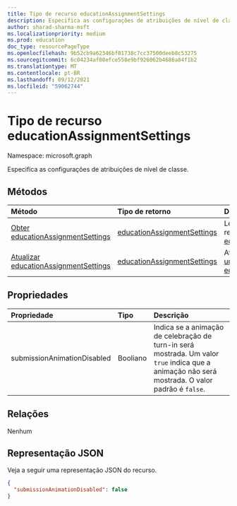 ```yaml
---
title: Tipo de recurso educationAssignmentSettings
description: Especifica as configurações de atribuições de nível de classe.
author: sharad-sharma-msft
ms.localizationpriority: medium
ms.prod: education
doc_type: resourcePageType
ms.openlocfilehash: 9b52cb9a62346bf01738c7cc37500deeb8c53275
ms.sourcegitcommit: 6c04234af08efce558e9bf926062b4686a84f1b2
ms.translationtype: MT
ms.contentlocale: pt-BR
ms.lasthandoff: 09/12/2021
ms.locfileid: "59062744"
---
```

# <a name="educationassignmentsettings-resource-type"></a>Tipo de recurso educationAssignmentSettings

Namespace: microsoft.graph

Especifica as configurações de atribuições de nível de classe.

## <a name="methods"></a>Métodos
|Método|Tipo de retorno|Descrição|
|:---|:---|:---|
|[Obter educationAssignmentSettings](../api/educationassignmentsettings-get.md)|[educationAssignmentSettings](../resources/educationassignmentsettings.md)|Leia as propriedades e as relações de um [objeto educationAssignmentSettings.](../resources/educationassignmentsettings.md)|
|[Atualizar educationAssignmentSettings](../api/educationassignmentsettings-update.md)|[educationAssignmentSettings](../resources/educationassignmentsettings.md)|Atualize as propriedades de [um objeto educationAssignmentSettings.](../resources/educationassignmentsettings.md)|

## <a name="properties"></a>Propriedades
|Propriedade|Tipo|Descrição|
|:---|:---|:---|
|submissionAnimationDisabled|Booliano|Indica se a animação de celebração de turn-in será mostrada. Um valor `true` indica que a animação não será mostrada. O valor padrão é `false`.|

## <a name="relationships"></a>Relações
Nenhum

## <a name="json-representation"></a>Representação JSON
Veja a seguir uma representação JSON do recurso.
<!-- {
  "blockType": "resource",
  "keyProperty": "id",
  "@odata.type": "microsoft.graph.educationAssignmentSettings",
  "openType": false
}
-->
``` json
{
  "submissionAnimationDisabled": false
}
```

